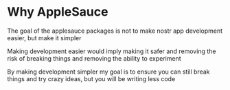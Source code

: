 # Why AppleSauce

The goal of the applesauce packages is not to make nostr app development easier, but make it simpler

Making development easier would imply making it safer and removing the risk of breaking things and removing the ability to experiment

By making development simpler my goal is to ensure you can still break things and try crazy ideas, but you will be writing less code
